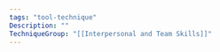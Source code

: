 ```yaml
---
tags: "tool-technique"
Description: ""
TechniqueGroup: "[[Interpersonal and Team Skills]]"
---
```


